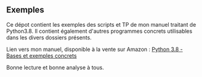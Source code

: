 ## Exemples

Ce dépot contient les exemples des scripts et TP de mon manuel traitant de Python3.8.
Il contient également d'autres programmes concrets utilisables dans les divers dossiers présents.

Lien vers mon manuel, disponible à la vente sur Amazon :
[Python 3.8 - Bases et exemples concrets](https://www.amazon.fr/Python-3-8-Bases-Exemples-Concrets/dp/B084DMQWC7/ref=sr_1_2?__mk_fr_FR=%C3%85M%C3%85%C5%BD%C3%95%C3%91&keywords=python+3.8&qid=1581776490&sr=8-2)

Bonne lecture et bonne analyse à tous.

